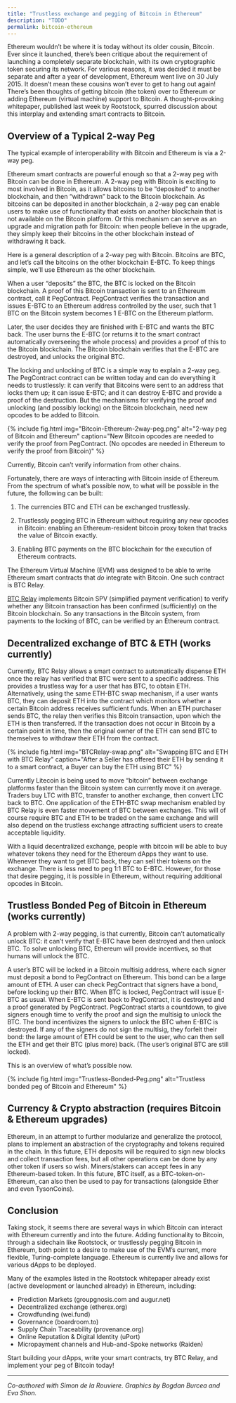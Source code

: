 ```yaml
---
title: "Trustless exchange and pegging of Bitcoin in Ethereum"
description: "TODO"
permalink: bitcoin-ethereum
---
```


Ethereum wouldn’t be where it is today without its older cousin, Bitcoin. Ever since it launched, there’s been critique about the requirement of launching a completely separate blockchain, with its own cryptographic token securing its network. For various reasons, it was decided it must be separate and after a year of development, Ethereum went live on 30 July 2015. It doesn’t mean these cousins won’t ever to get to hang out again! There’s been thoughts of getting bitcoin (the token) over to Ethereum or adding Ethereum (virtual machine) support to Bitcoin. A thought-provoking whitepaper, published last week by Rootstock, spurred discussion about this interplay and extending smart contracts to Bitcoin.

## Overview of a Typical 2-way Peg

The typical example of interoperability with Bitcoin and Ethereum is via a 2-way peg.

Ethereum smart contracts are powerful enough so that a 2-way peg with Bitcoin can be done in Ethereum. A 2-way peg with Bitcoin is exciting to most involved in Bitcoin, as it allows bitcoins to be “deposited” to another blockchain, and then “withdrawn” back to the Bitcoin blockchain. As bitcoins can be deposited in another blockchain, a 2-way peg can enable users to make use of functionality that exists on another blockchain that is not available on the Bitcoin platform. Or this mechanism can serve as an upgrade and migration path for Bitcoin: when people believe in the upgrade, they simply keep their bitcoins in the other blockchain instead of withdrawing it back.

Here is a general description of a 2-way peg with Bitcoin. Bitcoins are BTC, and let’s call the bitcoins on the other blockchain E-BTC. To keep things simple, we’ll use Ethereum as the other blockchain.

When a user “deposits” the BTC, the BTC is locked on the Bitcoin blockchain. A proof of this Bitcoin transaction is sent to an Ethereum contract, call it PegContract. PegContract verifies the transaction and issues E-BTC to an Ethereum address controlled by the user, such that 1 BTC on the Bitcoin system becomes 1 E-BTC on the Ethereum platform.

Later, the user decides they are finished with E-BTC and wants the BTC back. The user burns the E-BTC (or returns it to the smart contract automatically overseeing the whole process) and provides a proof of this to the Bitcoin blockchain. The Bitcoin blockchain verifies that the E-BTC are destroyed, and unlocks the original BTC.

The locking and unlocking of BTC is a simple way to explain a 2-way peg. The PegContract contract can be written today and can do everything it needs to trustlessly: it can verify that Bitcoins were sent to an address that locks them up; it can issue E-BTC; and it can destroy E-BTC and provide a proof of the destruction. But the mechanisms for verifying the proof and unlocking (and possibly locking) on the Bitcoin blockchain, need new opcodes to be added to Bitcoin.

{% include fig.html img="Bitcoin-Ethereum-2way-peg.png" alt="2-way peg of Bitcoin and Ethereum" caption="New Bitcoin opcodes are needed to verify the proof from PegContract. (No opcodes are needed in Ethereum to verify the proof from Bitcoin)" %}

Currently, Bitcoin can’t verify information from other chains.

Fortunately, there are ways of interacting with Bitcoin inside of Ethereum. From the spectrum of what’s possible now, to what will be possible in the future, the following can be built:

1) The currencies BTC and ETH can be exchanged trustlessly.

2) Trustlessly pegging BTC in Ethereum without requiring any new opcodes in Bitcoin: enabling an Ethereum-resident bitcoin proxy token that tracks the value of Bitcoin exactly.

3) Enabling BTC payments on the BTC blockchain for the execution of Ethereum contracts.

The Ethereum Virtual Machine (EVM) was designed to be able to write Ethereum smart contracts that *do* integrate with Bitcoin. One such contract is BTC Relay.

[BTC Relay](http://btcrelay.org/)  implements Bitcoin SPV (simplified payment verification) to verify whether any Bitcoin transaction has been confirmed (sufficiently) on the Bitcoin blockchain. So any transactions in the Bitcoin system, from payments to the locking of BTC, can be verified by an Ethereum contract.

## Decentralized exchange of BTC & ETH (works currently)

Currently, BTC Relay allows a smart contract to automatically dispense ETH once the relay has verified that BTC were sent to a specific address. This provides a trustless way for a user that has BTC, to obtain ETH. Alternatively, using the same ETH-BTC swap mechanism, if a user wants BTC, they can deposit ETH into the contract which monitors whether a certain Bitcoin address receives sufficient funds. When an ETH purchaser sends BTC, the relay then verifies this Bitcoin transaction, upon which the ETH is then transferred. If the transaction does not occur in Bitcoin by a certain point in time, then the original owner of the ETH can send BTC to themselves to withdraw their ETH from the contract.

{% include fig.html img="BTCRelay-swap.png" alt="Swapping BTC and ETH with BTC Relay" caption="After a Seller has offered their ETH by sending it to a smart contract, a Buyer can buy the ETH using BTC" %}

Currently Litecoin is being used to move “bitcoin” between exchange platforms faster than the Bitcoin system can currently move it on average. Traders buy LTC with BTC, transfer to another exchange, then convert LTC back to BTC. One application of the ETH-BTC swap mechanism enabled by BTC Relay is even faster movement of BTC between exchanges. This will of course require BTC and ETH to be traded on the same exchange and will also depend on the trustless exchange attracting sufficient users to create acceptable liquidity.

With a liquid decentralized exchange, people with bitcoin will be able to buy whatever tokens they need for the Ethereum dApps they want to use. Whenever they want to get BTC back, they can sell their tokens on the exchange. There is less need to peg 1:1 BTC to E-BTC. However, for those that desire pegging, it is possible in Ethereum, without requiring additional opcodes in Bitcoin.

## Trustless Bonded Peg of Bitcoin in Ethereum (works currently)

A problem with 2-way pegging, is that currently, Bitcoin can’t automatically unlock BTC: it can’t verify that E-BTC have been destroyed and then unlock BTC. To solve unlocking BTC, Ethereum will provide incentives, so that humans will unlock the BTC.

A user’s BTC will be locked in a Bitcoin multisig address, where each signer must deposit a bond to PegContract on Ethereum. This bond can be a large amount of ETH. A user can check PegContract that signers have a bond, before locking up their BTC. When BTC is locked, PegContract will issue E-BTC as usual. When E-BTC is sent back to PegContract, it is destroyed and a proof generated by PegContract. PegContract starts a countdown, to give signers enough time to verify the proof and sign the multisig to unlock the BTC. The bond incentivizes the signers to unlock the BTC when E-BTC is destroyed. If any of the signers do not sign the multisig, they forfeit their bond: the large amount of ETH could be sent to the user, who can then sell the ETH and get their BTC (plus more) back. (The user’s original BTC are still locked).

This is an overview of what’s possible now.

{% include fig.html img="Trustless-Bonded-Peg.png" alt="Trustless bonded peg of Bitcoin and Ethereum" %}

## Currency & Crypto abstraction (requires Bitcoin & Ethereum upgrades)

Ethereum, in an attempt to further modularize and generalize the protocol, plans to implement an abstraction of the cryptography and tokens required in the chain. In this future, ETH deposits will be required to sign new blocks and collect transaction fees, but all other operations can be done by any other token if users so wish. Miners/stakers can accept fees in any Ethereum-based token. In this future, BTC itself, as a BTC-token-on-Ethereum, can also then be used to pay for transactions (alongside Ether and even  TysonCoins).

## Conclusion

Taking stock, it seems there are several ways in which Bitcoin can interact with Ethereum currently and into the future. Adding functionality to Bitcoin, through a sidechain like Rootstock, or trustlessly pegging Bitcoin in Ethereum, both point to a desire to make use of the EVM’s current, more flexible, Turing-complete language. Ethereum is currently live and allows for various dApps to be deployed.

Many of the examples listed in the Rootstock whitepaper already exist (active development or launched already) in Ethereum, including:

-   Prediction Markets (groupgnosis.com and augur.net)
-   Decentralized exchange (etherex.org)
-   Crowdfunding (wei.fund)
-   Governance (boardroom.to)
-   Supply Chain ​Traceability (provenance.org)
-   Online Reputation & Digital Identity (uPort)
-   Micropayment channels and Hub-and-Spoke networks (Raiden)

Start building your dApps, write your smart contracts, try BTC Relay, and implement your peg of Bitcoin today!
* * *
_Co-authored with Simon de la Rouviere. Graphics by Bogdan Burcea and Eva Shon._
